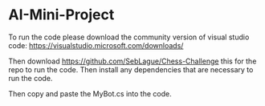 # AI-Mini-Project

To run the code please download the community version of visual studio code:
https://visualstudio.microsoft.com/downloads/

Then download https://github.com/SebLague/Chess-Challenge this for the repo to run the code.
Then install any dependencies that are necessary to run the code. 

Then copy and paste the MyBot.cs into the code.

